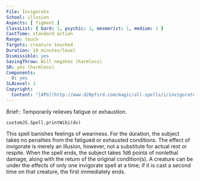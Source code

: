 ```yaml
---
File: Invigorate
School: illusion
Aspects: [ figment ]
ClassList: { bard: 1, psychic: 1, mesmerist: 1, medium: 1 }
CastTime: standard action
Range: touch
Targets: creature touched
Duration: 10 minutes/level
Dismissible: yes
SavingThrow: Will negates (harmless)
SR: yes (harmless)
Components:
  V: yes
SLALevel: 1
Copyright:
  Content: "[APG](http://www.d20pfsrd.com/magic/all-spells/i/invigorate)"
---
```

Brief:: Temporarily relieves fatigue or exhaustion.

```dataviewjs
customJS.Spell.printWiki(dv)
```

This spell banishes feelings of weariness. For the duration, the subject takes no penalties from the fatigued or exhausted conditions. The effect of invigorate is merely an illusion, however, not a substitute for actual rest or respite. When the spell ends, the subject takes 1d6 points of nonlethal damage, along with the return of the original condition(s). A creature can be under the effects of only one invigorate spell at a time; if it is cast a second time on that creature, the first immediately ends.
